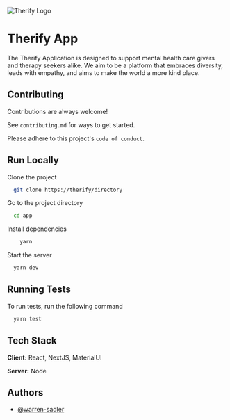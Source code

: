 ![Therify Logo](https://res.cloudinary.com/dbrkfldqn/image/upload/v1673472296/app.therify.co/logo/therify-logo_e45lbl.svg)

# Therify App

The Therify Application is designed to support mental health care givers and therapy seekers alike. We aim to be a platform that embraces diversity, leads with empathy, and aims to make the world a more kind place.

## Contributing

Contributions are always welcome!

See `contributing.md` for ways to get started.

Please adhere to this project's `code of conduct`.

## Run Locally

Clone the project

```bash
  git clone https://therify/directory
```

Go to the project directory

```bash
  cd app
```

Install dependencies

```bash
    yarn
```

Start the server

```bash
  yarn dev
```

## Running Tests

To run tests, run the following command

```bash
  yarn test
```

## Tech Stack

**Client:** React, NextJS, MaterialUI

**Server:** Node

## Authors

-   [@warren-sadler](https://www.github.com/warren-sadler)
